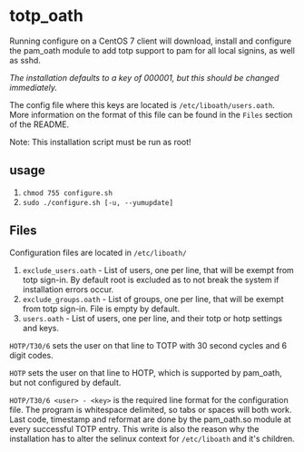 # totp_oath
Running configure on a CentOS 7 client will download, install and configure the
pam_oath module to add totp support to pam for all local signins, as well as sshd. 

*The installation defaults to a key of 000001, but this should be changed immediately.*

The config file where this
keys are located is `/etc/liboath/users.oath`.
More information on the format of this file can be found in the `Files` section
of the README.

Note: This installation script must be run as root!

## usage
1) `chmod 755 configure.sh`
2) `sudo ./configure.sh [-u, --yumupdate]`

## Files
Configuration files are located in `/etc/liboath/`
1) `exclude_users.oath` - List of users, one per line, that will be exempt from
totp sign-in. By default root is excluded as to not break the system if
installation errors occur.
2) `exclude_groups.oath` - List of groups, one per line, that will be exempt
from totp sign-in. File is empty by default.
3) `users.oath` - List of users, one per line, and their totp or hotp settings
and keys. 

`HOTP/T30/6` sets the user on that line to TOTP with 30 second cycles and 6 digit codes.

`HOTP` sets the user on that line to HOTP, which is supported by pam_oath, but
not configured by default.

`HOTP/T30/6 <user> - <key>` is the required line format for the
configuration file. The program is whitespace delimited, so tabs or spaces will
both work. Last code, timestamp and reformat are done by the pam_oath.so module
at every successful TOTP entry. This write is also the reason why the
installation has to alter the selinux context for `/etc/liboath` and it's
children. 

